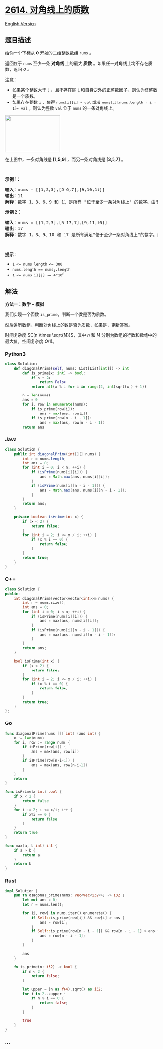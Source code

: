 # [2614. 对角线上的质数](https://leetcode.cn/problems/prime-in-diagonal)

[English Version](/solution/2600-2699/2614.Prime%20In%20Diagonal/README_EN.md)

## 题目描述

<!-- 这里写题目描述 -->

<p>给你一个下标从 <strong>0</strong> 开始的二维整数数组 <code>nums</code> 。</p>

<p>返回位于 <code>nums</code> 至少一条 <strong>对角线</strong> 上的最大 <strong>质数</strong> 。如果任一对角线上均不存在质数，返回<em> 0 。</em></p>

<p>注意：</p>

<ul>
	<li>如果某个整数大于 <code>1</code> ，且不存在除 <code>1</code> 和自身之外的正整数因子，则认为该整数是一个质数。</li>
	<li>如果存在整数 <code>i</code> ，使得&nbsp;<code>nums[i][i] = val</code> 或者&nbsp;<code>nums[i][nums.length - i - 1]= val</code> ，则认为整数 <code>val</code> 位于 <code>nums</code> 的一条对角线上。</li>
</ul>

<p><img alt="" src="https://fastly.jsdelivr.net/gh/doocs/leetcode@main/solution/2600-2699/2614.Prime%20In%20Diagonal/images/screenshot-2023-03-06-at-45648-pm.png" style="width: 181px; height: 121px;" /></p>

<p>在上图中，一条对角线是 <strong>[1,5,9]</strong> ，而另一条对角线是<strong> [3,5,7]</strong> 。</p>

<p>&nbsp;</p>

<p><strong>示例 1：</strong></p>

<pre>
<strong>输入：</strong>nums = [[1,2,3],[5,6,7],[9,10,11]]
<strong>输出：</strong>11
<strong>解释：</strong>数字 1、3、6、9 和 11 是所有 "位于至少一条对角线上" 的数字。由于 11 是最大的质数，故返回 11 。
</pre>

<p><strong>示例 2：</strong></p>

<pre>
<strong>输入：</strong>nums = [[1,2,3],[5,17,7],[9,11,10]]
<strong>输出：</strong>17
<strong>解释：</strong>数字 1、3、9、10 和 17 是所有满足"位于至少一条对角线上"的数字。由于 17 是最大的质数，故返回 17 。
</pre>

<p>&nbsp;</p>

<p><strong>提示：</strong></p>

<ul>
	<li><code>1 &lt;= nums.length &lt;= 300</code></li>
	<li><code>nums.length == nums<sub>i</sub>.length</code></li>
	<li><code>1 &lt;= nums<span style="">[i][j]</span>&nbsp;&lt;= 4*10<sup>6</sup></code></li>
</ul>

## 解法

<!-- 这里可写通用的实现逻辑 -->

**方法一：数学 + 模拟**

我们实现一个函数 `is_prime`，判断一个数是否为质数。

然后遍历数组，判断对角线上的数是否为质数，如果是，更新答案。

时间复杂度 $O(n \times \sqrt{M})$，其中 $n$ 和 $M$ 分别为数组的行数和数组中的最大值。空间复杂度 $O(1)$。

<!-- tabs:start -->

### **Python3**

<!-- 这里可写当前语言的特殊实现逻辑 -->

```python
class Solution:
    def diagonalPrime(self, nums: List[List[int]]) -> int:
        def is_prime(x: int) -> bool:
            if x < 2:
                return False
            return all(x % i for i in range(2, int(sqrt(x)) + 1))

        n = len(nums)
        ans = 0
        for i, row in enumerate(nums):
            if is_prime(row[i]):
                ans = max(ans, row[i])
            if is_prime(row[n - i - 1]):
                ans = max(ans, row[n - i - 1])
        return ans
```

### **Java**

<!-- 这里可写当前语言的特殊实现逻辑 -->

```java
class Solution {
    public int diagonalPrime(int[][] nums) {
        int n = nums.length;
        int ans = 0;
        for (int i = 0; i < n; ++i) {
            if (isPrime(nums[i][i])) {
                ans = Math.max(ans, nums[i][i]);
            }
            if (isPrime(nums[i][n - i - 1])) {
                ans = Math.max(ans, nums[i][n - i - 1]);
            }
        }
        return ans;
    }

    private boolean isPrime(int x) {
        if (x < 2) {
            return false;
        }
        for (int i = 2; i <= x / i; ++i) {
            if (x % i == 0) {
                return false;
            }
        }
        return true;
    }
}
```

### **C++**

```cpp
class Solution {
public:
    int diagonalPrime(vector<vector<int>>& nums) {
        int n = nums.size();
        int ans = 0;
        for (int i = 0; i < n; ++i) {
            if (isPrime(nums[i][i])) {
                ans = max(ans, nums[i][i]);
            }
            if (isPrime(nums[i][n - i - 1])) {
                ans = max(ans, nums[i][n - i - 1]);
            }
        }
        return ans;
    }

    bool isPrime(int x) {
        if (x < 2) {
            return false;
        }
        for (int i = 2; i <= x / i; ++i) {
            if (x % i == 0) {
                return false;
            }
        }
        return true;
    }
};
```

### **Go**

```go
func diagonalPrime(nums [][]int) (ans int) {
	n := len(nums)
	for i, row := range nums {
		if isPrime(row[i]) {
			ans = max(ans, row[i])
		}
		if isPrime(row[n-i-1]) {
			ans = max(ans, row[n-i-1])
		}
	}
	return
}

func isPrime(x int) bool {
	if x < 2 {
		return false
	}
	for i := 2; i <= x/i; i++ {
		if x%i == 0 {
			return false
		}
	}
	return true
}

func max(a, b int) int {
	if a > b {
		return a
	}
	return b
}
```

### **Rust**

```rust
impl Solution {
    pub fn diagonal_prime(nums: Vec<Vec<i32>>) -> i32 {
        let mut ans = 0;
        let n = nums.len();

        for (i, row) in nums.iter().enumerate() {
            if Self::is_prime(row[i]) && row[i] > ans {
                ans = row[i];
            }
            if Self::is_prime(row[n - i - 1]) && row[n - i - 1] > ans {
                ans = row[n - i - 1];
            }
        }

        ans
    }

    fn is_prime(n: i32) -> bool {
        if n < 2 {
            return false;
        }

        let upper = (n as f64).sqrt() as i32;
        for i in 2..=upper {
            if n % i == 0 {
                return false;
            }
        }

        true
    }
}
```

### **...**

```

```

<!-- tabs:end -->

